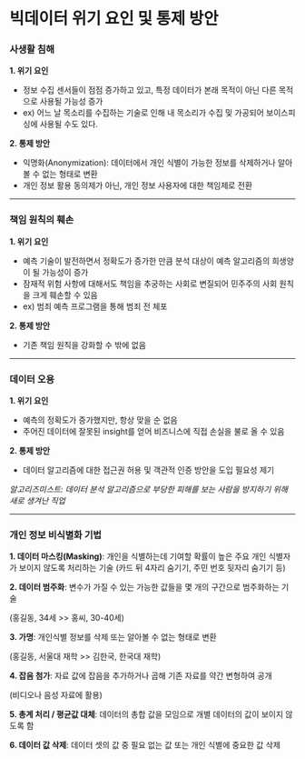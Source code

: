 # 빅데이터 위기 요인 및 통제 방안



### 사생활 침해

**1. 위기 요인**

   - 정보 수집 센서들이 점점 증가하고 있고, 특정 데이터가 본래 목적이 아닌 다른 목적으로 사용될 가능성 증가
   - ex) 어느 날 목소리를 수집하는 기술로 인해 내 목소리가 수집 및 가공되어 보이스피싱에 사용될 수도 있다.

**2. 통제 방안**

   - 익명화(Anonymization): 데이터에서 개인 식별이 가능한 정보를 삭제하거나 알아볼 수 없는 형태로 변환
   - 개인 정보 활용 동의제가 아닌, 개인 정보 사용자에 대한 책임제로 전환



---



### 책임 원칙의 훼손

**1. 위기 요인**

   - 예측 기술이 발전하면서 정확도가 증가한 만큼 분석 대상이 예측 알고리즘의 희생양이 될 가능성이 증가
   - 잠재적 위험 사항에 대해서도 책임을 추궁하는 사회로 변질되어 민주주의 사회 원칙을 크게 훼손할 수 있음
   - ex) 범죄 예측 프로그램을 통해 범죄 전 체포

**2. 통제 방안**

   - 기존 책임 원칙을 강화할 수 밖에 없음



---



### 데이터 오용

**1. 위기 요인**

   - 예측의 정확도가 증가했지만, 항상 맞을 순 없음
   - 주어진 데이터에 잘못된 insight를 얻어 비즈니스에 직접 손실을 불로 올 수 있음

**2. 통제 방안**

   - 데이터 알고리즘에 대한 접근권 허용 및 객관적 인증 방안을 도입 필요성 제기



*알고리즈미스트: 데이터 분석 알고리즘으로 부당한 피해를 보는 사람을 방지하기 위해 새로 생겨난 직업*



---



### 개인 정보 비식별화 기법

**1. 데이터 마스킹(Masking)**: 개인을 식별하는데 기여할 확률이 높은 주요 개인 식별자가 보이지 않도록 처리하는 기술 (카드 뒤 4자리 숨기기, 주민 번호 뒷자리 숨기기 등)



**2. 데이터 범주화**: 변수가 가질 수 있는 가능한 값들을 몇 개의 구간으로 범주화하는 기술 

   (홍길동, 34세 >> 홍씨, 30-40세)



**3. 가명**: 개인식별 정보를 삭제 또는 알아볼 수 없는 형태로 변환

   (홍길동, 서울대 재학 >> 김한국, 한국대 재학)



**4. 잡음 첨가**: 자료 값에 잡음을 추가하거나 곱해 기존 자료를 약간 변형하여 공개

   (비디오나 음성 자료에 활용)



**5. 총계 처리 / 평균값 대체**: 데이터의 총합 값을 모임으로 개별 데이터의 값이 보이지 않도록 함



**6. 데이터 값 삭제**: 데이터 셋의 값 중 필요 없는 값 또는 개인 식별에 중요한 값 삭제